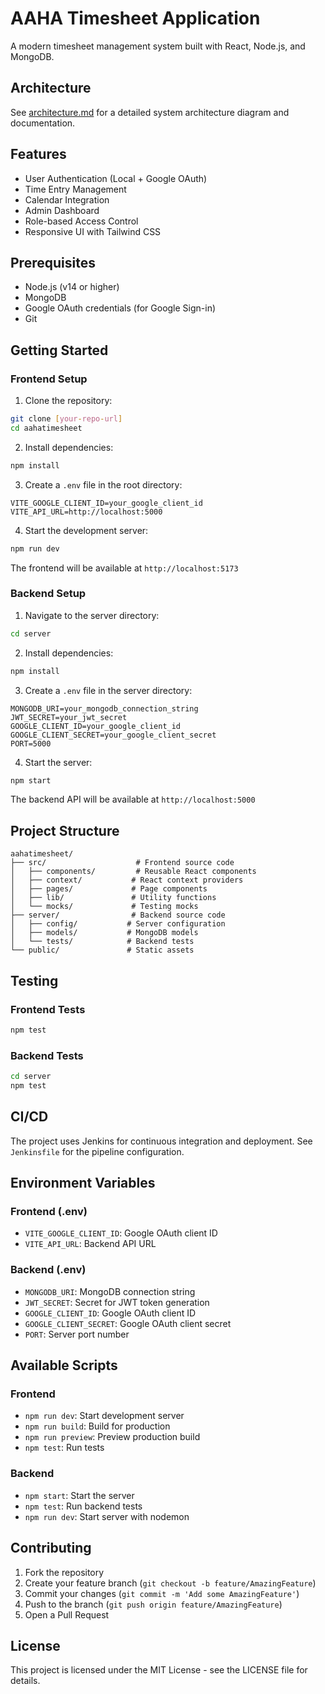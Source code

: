 # AAHA Timesheet Application

A modern timesheet management system built with React, Node.js, and MongoDB.

## Architecture

See [architecture.md](./architecture.md) for a detailed system architecture diagram and documentation.

## Features

- User Authentication (Local + Google OAuth)
- Time Entry Management
- Calendar Integration
- Admin Dashboard
- Role-based Access Control
- Responsive UI with Tailwind CSS

## Prerequisites

- Node.js (v14 or higher)
- MongoDB
- Google OAuth credentials (for Google Sign-in)
- Git

## Getting Started

### Frontend Setup

1. Clone the repository:
```bash
git clone [your-repo-url]
cd aahatimesheet
```

2. Install dependencies:
```bash
npm install
```

3. Create a `.env` file in the root directory:
```env
VITE_GOOGLE_CLIENT_ID=your_google_client_id
VITE_API_URL=http://localhost:5000
```

4. Start the development server:
```bash
npm run dev
```

The frontend will be available at `http://localhost:5173`

### Backend Setup

1. Navigate to the server directory:
```bash
cd server
```

2. Install dependencies:
```bash
npm install
```

3. Create a `.env` file in the server directory:
```env
MONGODB_URI=your_mongodb_connection_string
JWT_SECRET=your_jwt_secret
GOOGLE_CLIENT_ID=your_google_client_id
GOOGLE_CLIENT_SECRET=your_google_client_secret
PORT=5000
```

4. Start the server:
```bash
npm start
```

The backend API will be available at `http://localhost:5000`

## Project Structure

```
aahatimesheet/
├── src/                    # Frontend source code
│   ├── components/         # Reusable React components
│   ├── context/           # React context providers
│   ├── pages/             # Page components
│   ├── lib/               # Utility functions
│   └── mocks/             # Testing mocks
├── server/                # Backend source code
│   ├── config/           # Server configuration
│   ├── models/           # MongoDB models
│   └── tests/            # Backend tests
└── public/               # Static assets
```

## Testing

### Frontend Tests
```bash
npm test
```

### Backend Tests
```bash
cd server
npm test
```

## CI/CD

The project uses Jenkins for continuous integration and deployment. See `Jenkinsfile` for the pipeline configuration.

## Environment Variables

### Frontend (.env)
- `VITE_GOOGLE_CLIENT_ID`: Google OAuth client ID
- `VITE_API_URL`: Backend API URL

### Backend (.env)
- `MONGODB_URI`: MongoDB connection string
- `JWT_SECRET`: Secret for JWT token generation
- `GOOGLE_CLIENT_ID`: Google OAuth client ID
- `GOOGLE_CLIENT_SECRET`: Google OAuth client secret
- `PORT`: Server port number

## Available Scripts

### Frontend
- `npm run dev`: Start development server
- `npm run build`: Build for production
- `npm run preview`: Preview production build
- `npm test`: Run tests

### Backend
- `npm start`: Start the server
- `npm test`: Run backend tests
- `npm run dev`: Start server with nodemon

## Contributing

1. Fork the repository
2. Create your feature branch (`git checkout -b feature/AmazingFeature`)
3. Commit your changes (`git commit -m 'Add some AmazingFeature'`)
4. Push to the branch (`git push origin feature/AmazingFeature`)
5. Open a Pull Request

## License

This project is licensed under the MIT License - see the LICENSE file for details.
